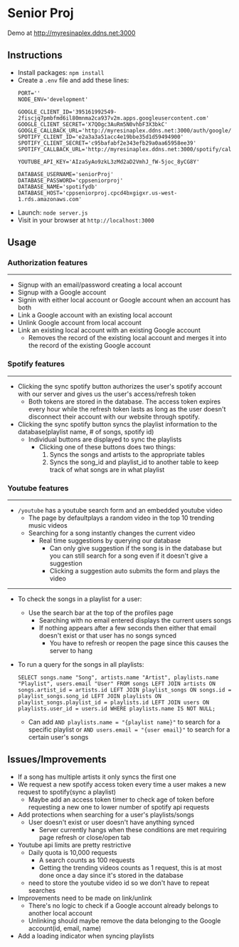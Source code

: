 
# Senior Proj

Demo at http://myresinaplex.ddns.net:3000

## Instructions
- Install packages: `npm install`
- Create a `.env` file and add these lines:
    ```
    PORT=''
    NODE_ENV='development'

    GOOGLE_CLIENT_ID='395161992549-2fiscjq7pmbfmd6il80mnma2ca937v2m.apps.googleusercontent.com'
    GOOGLE_CLIENT_SECRET='X7QOgc3AuRm5N0vhbF3X3bkC'
    GOOGLE_CALLBACK_URL='http://myresinaplex.ddns.net:3000/auth/google/callback'
    SPOTIFY_CLIENT_ID='e2a3a3a51acc4e19bbe35d1d59494900'
    SPOTIFY_CLIENT_SECRET='c95bafabf2e343efb29a0aa65958ee39'
    SPOTIFY_CALLBACK_URL='http://myresinaplex.ddns.net:3000/spotify/callback'

    YOUTUBE_API_KEY='AIzaSyAo9zkL3zMd2aD2VmhJ_fW-5joc_8yCG8Y'

    DATABASE_USERNAME='seniorProj'
    DATABASE_PASSWORD='cppseniorproj'
    DATABASE_NAME='spotifydb'
    DATABASE_HOST='cppseniorproj.cpcd4bxgigxr.us-west-1.rds.amazonaws.com'
    ```
- Launch: `node server.js`
- Visit in your browser at `http://localhost:3000`

## Usage
### Authorization features
---

- Signup with an email/password creating a local account
- Signup with a Google account
- Signin with either local account or Google account when an account has both
- Link a Google account with an existing local account
- Unlink Google account from local account
- Link an existing local account with an existing Google account
    - Removes the record of the existing local account and merges it into the record of the existing Google account
### Spotify features
------
- Clicking the sync spotify button authorizes the user's spotify account with our server and gives us the user's access/refresh token
    - Both tokens are stored in the database. The access token expires every hour while the refresh token lasts as long as the user doesn't disconnect their account with our website through spotify.
- Clicking the sync spotify button syncs the playlist information to the database(playlist name, # of songs, spotify id)
    - Individual buttons are displayed to sync the playlists
        - Clicking one of these buttons does two things:
            1. Syncs the songs and artists to the appropriate tables
            2. Syncs the song_id and playlist_id to another table to keep track of what songs are in what playlist
### Youtube features
------
- `/youtube` has a youtube search form and an embedded youtube video
    - The page by defaultplays a random video in the top 10 trending music videos
    - Searching for a song instantly changes the current video
        - Real time suggestions by querying our database
            - Can only give suggestion if the song is in the database but you can still search for a song even if it doesn't give a suggestion
            - Clicking a suggestion auto submits the form and plays the video
------
- To check the songs in a playlist for a user:
    - Use the search bar at the top of the profiles page
        - Searching with no email entered displays the current users songs
        - If nothing appears after a few seconds then either that email doesn't exist or that user has no songs synced
            - You have to refresh or reopen the page since this causes the server to hang

- To run a query for the songs in all playlists:
    ```
    SELECT songs.name "Song", artists.name "Artist", playlists.name "Playlist", users.email "User" FROM songs LEFT JOIN artists ON songs.artist_id = artists.id LEFT JOIN playlist_songs ON songs.id = playlist_songs.song_id LEFT JOIN playlists ON playlist_songs.playlist_id = playlists.id LEFT JOIN users ON playlists.user_id = users.id WHERE playlists.name IS NOT NULL;
    ```
    - Can add `AND playlists.name = "{playlist name}"` to search for a specific playlist or `AND users.email = "{user email}"` to search for a certain user's songs

## Issues/Improvements

- If a song has multiple artists it only syncs the first one
- We request a new spotify access token every time a user makes a new request to spotify(sync a playlist)
    - Maybe add an access token timer to check age of token before requesting a new one to lower number of spotify api requests
- Add protections when searching for a user's playlists/songs
    - User doesn't exist or user doesn't have anything synced
        - Server currently hangs when these conditions are met requiring page refresh or close/open tab
- Youtube api limits are pretty restrictive
    - Daily quota is 10,000 requests
        - A search counts as 100 requests
        - Getting the trending videos counts as 1 request, this is at most done once a day since it's stored in the database
    - need to store the youtube video id so we don't have to repeat searches
- Improvements need to be made on link/unlink
    - There's no logic to check if a Google account already belongs to another local account
    - Unlinking should maybe remove the data belonging to the Google account(id, email, name)
- Add a loading indicator when syncing playlists